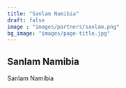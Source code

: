 ```yaml
---
title: "Sanlam Namibia"
draft: false
image : "images/partners/sanlam.png"
bg_image: "images/page-title.jpg"
---
```


## Sanlam Namibia

Sanlam Namibia